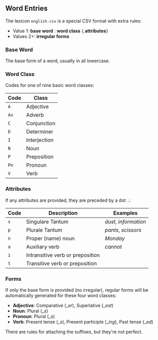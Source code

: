 ## Word Entries

The lexicon `english.csv` is a special CSV format with extra rules:

* Value 1: **base word** : **word class** {.**attributes**}
* Values 2+: **irregular forms**

### Base Word

The base form of a word, usually in all lowercase.

### Word Class

Codes for one of nine basic word classes:

| Code | Class        |
|------|--------------|
| `A`  | Adjective    |
| `Av` | Adverb       |
| `C`  | Conjunction  |
| `D`  | Determiner   |
| `I`  | Interjection |
| `N`  | Noun         |
| `P`  | Preposition  |
| `Pn` | Pronoun      |
| `V`  | Verb         |

### Attributes

If any attributes are provided, they are preceded by a dot `.`:

| Code | Description                      | Examples
|------|----------------------------------|---------
| `s`  | Singulare Tantum                 | _dust_, _information_
| `p`  | Plurale Tantum                   | _pants_, _scissors_
| `n`  | Proper (name) noun               | _Monday_
| `a`  | Auxiliary verb                   | _cannot_
| `i`  | Intransitive verb or preposition |
| `t`  | Transitive verb or preposition   |

### Forms

If only the base form is provided (no irregular), regular forms will be
automatically generated for these four word classes:

- **Adjective**: Comparative (\_*er*), Superlative (\_*est*)
- **Noun**: Plural (\_*s*)
- **Pronoun**: Plural (\_*s*)
- **Verb**: Present tense (\_*s*), Present participle (\_*ing*),
            Past tense (\_*ed*)

There are rules for attaching the suffixes, but they're not perfect.
